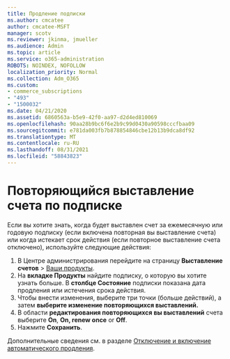 ```yaml
---
title: Продление подписки
ms.author: cmcatee
author: cmcatee-MSFT
manager: scotv
ms.reviewer: jkinma, jmueller
ms.audience: Admin
ms.topic: article
ms.service: o365-administration
ROBOTS: NOINDEX, NOFOLLOW
localization_priority: Normal
ms.collection: Adm_O365
ms.custom:
- commerce_subscriptions
- "493"
- "1500032"
ms.date: 04/21/2020
ms.assetid: 6860563a-b5e9-42f0-aa97-d2d4ed810069
ms.openlocfilehash: 90aa28b9bc6f6e2b9c99d0430a90598cccfbaa09
ms.sourcegitcommit: e781da003fb7b878854846cbe12b13b9dca8df92
ms.translationtype: MT
ms.contentlocale: ru-RU
ms.lasthandoff: 08/31/2021
ms.locfileid: "58843823"
---
```

# <a name="subscription-recurring-billing"></a>Повторяющийся выставление счета по подписке

Если вы хотите знать, когда будет выставлен счет за  ежемесячную или годовую подписку  (если включена повторная вы выставление счета) или когда истекает срок действия (если повторное выставление счета отключено), используйте следующие действия:
  
1. В Центре администрирования перейдите на страницу **Выставление счетов** \> [Ваши продукты](https://go.microsoft.com/fwlink/p/?linkid=842054).
2. На **вкладке Продукты** найдите подписку, о которую вы хотите узнать больше. В **столбце Состояние** подписки показана дата продления или истечения срока действия.
3. Чтобы внести изменения, выберите три точки (больше действий), а затем **выберите изменение повторяющихся выставлений.**
4. В области **редактирования повторяющихся вы выставлений** счета выберите **On**, **On, renew once** or **Off**.
5. Нажмите **Сохранить**.

Дополнительные сведения см. в разделе [Отключение и включение автоматического продления](https://docs.microsoft.com/microsoft-365/commerce/subscriptions/renew-your-subscription).